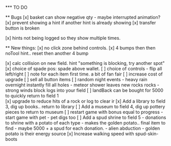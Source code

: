 *** TO DO

** Bugs
[x] basket can show negative qty - maybe interrupted animation?
[x] prevent showing a hint if another hint is already showing
[x] transfer button is broken

[x] hints not being logged so they show multiple times.

** New things:
[x] no click zone behind controls.
[x] 4 bumps then then noTool hint.. reset then another 4 bump

[x] calc collision on new field. hint "something is blocking, try another spot"
[x] choice of spade pos: spade above wallet. 
[ ] choice of controls - flip all left/right
[ ] note for each item first time. a bit of fan fair 
[ ] increase cost of upgrade
[ ] sell all button items
[ ] random night events
    - heavy rain overnight instantly fill all holes
    - meteor shower leaves new rocks rocks
    - strong winds block logs into your field
[ ] landBack can be bought for 5000 to quickly return to field 1   
[x] upgrade to reduce hits of a rock or log to clear ir
[x] Add a library to field 3, dig up books.. return to library
[ ] Add a museum to field 4, dig up pottery pieces to return to museum
[ ] restart game with bonus equal to progress
    - start game with pet
    - pet digs too
[ ] Add a spud shrine to field 5
    - donations to shrine with a potato of each type
    - makes the golden potato.. final item to find
    - maybe 5000 + a spud for each donation.
    - alien abduction - golden potato is their energy source
[x] Increase walking speed with spud-skin-boots
    
